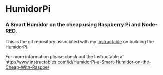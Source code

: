 # HumidorPi 
### A Smart Humidor on the cheap using Raspberry Pi and Node-RED.

 This is the git repository associated with my [Instructable](http://www.instructables.com/id/HumidorPi-a-Smart-Humidor-on-the-Cheap-With-Raspbe/) on building the HumidorPi.
 
 For more information please check out the Instructable at http://www.instructables.com/id/HumidorPi-a-Smart-Humidor-on-the-Cheap-With-Raspbe/
